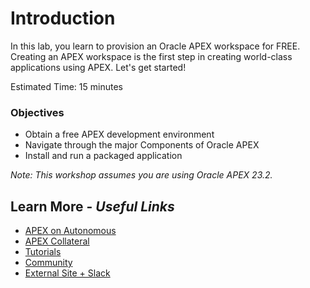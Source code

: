 # Introduction

In this lab, you learn to provision an Oracle APEX workspace for FREE. Creating an APEX workspace is the first step in creating world-class applications using APEX. Let's get started!

Estimated Time: 15 minutes


### Objectives

* Obtain a free APEX development environment
* Navigate through the major Components of Oracle APEX
* Install and run a packaged application


*Note: This workshop assumes you are using Oracle APEX 23.2.*

## Learn More - *Useful Links*

- [APEX on Autonomous](https://apex.oracle.com/autonomous)
- [APEX Collateral](https://www.oracle.com/database/technologies/appdev/apex/collateral.html)
- [Tutorials](https://apex.oracle.com/en/learn/tutorials)
- [Community](https://apex.oracle.com/community)
- [External Site + Slack](http://apex.world)
